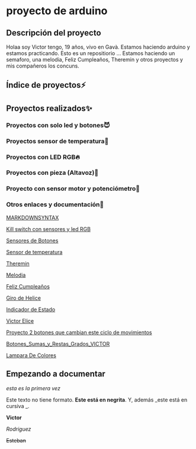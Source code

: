 # proyecto de arduino


## Descripción del proyecto


Holaa soy Victor tengo, 19 años, vivo en Gavà. Estamos haciendo arduino y estamos practicando. Esto es un repositiorio ... Estamos haciendo un semaforo, una melodia, Feliz Cumpleaños, Theremin y otros proyectos  y mis compañeros los concuns.

## Índice de proyectos⚡

## Proyectos realizados✨

### Proyectos con solo led y botones😈


### Proyectos sensor de temperatura🖤


### Proyectos con LED RGB🔥


### Proyectos con pieza (Altavoz)💸


### Proyecto con sensor motor y potenciómetro🐾


### Otros enlaces y documentación🐧

[MARKDOWNSYNTAX](https://guides.github.com/pdfs/markdown-cheatsheet-online.pdf)

[Kill switch con sensores y led RGB](https://github.com/XXDARKNIGHTXX/arduino/blob/main/KILL_SWITCH.ino)

[Sensores de Botones](https://github.com/XXDARKNIGHTXX/arduino/blob/main/SENSORES_DE_BOTONES_VICTOR_RODRIGUEZ_ESTEBAN.ino)

[Sensor de temperatura](https://github.com/XXDARKNIGHTXX/arduino/blob/main/sketch_jan25a_TEMPERATURA/sketch_jan25a_VICTOR_R.ino)

[Theremin](https://github.com/XXDARKNIGHTXX/arduino/blob/main/theremin.ino)

[Melodia](https://github.com/XXDARKNIGHTXX/arduino/blob/main/MELODIA.INO)

[Feliz Cumpleaños](https://github.com/XXDARKNIGHTXX/arduino/blob/main/FELIZCUMPLEA_OS.inoVictor.ino)

[Giro de Helice](https://github.com/XXDARKNIGHTXX/arduino/tree/main/GIRO%20DE%20HELICE)

[Indicador de Estado](https://github.com/XXDARKNIGHTXX/arduino/tree/main/Indicador_de_estado)

 [Victor Elice](https://github.com/XXDARKNIGHTXX/arduino/tree/main/VICTOR_HELICE)
 
[Proyecto 2 botones que cambian este ciclo de movimientos](https://github.com/XXDARKNIGHTXX/arduino/tree/main/PROYECTO_2_BOTONES_QUE_CAMBIAN_ESTE_CICLOS_DE_MOVIMIENTOS)

 [Botones_Sumas_y_Restas_Grados_VICTOR](https://github.com/XXDARKNIGHTXX/arduino/tree/main/BOTONES_SUMAS_Y_RESTAS_GRADOS_VICTOR)
 
 [Lampara De Colores](https://github.com/XXDARKNIGHTXX/arduino/tree/main/lampara_de_colores.ino_Victor)
 
 ## Empezando a documentar

_esta es la primera vez_

Este texto no tiene formato. **Este está en negrita**. Y, además _este está en cursiva _.

<b>Victor</b>

 <i> Rodriguez</i> 
 
 <del> Esteban</del>
